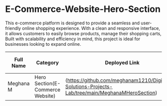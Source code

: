 # E-Commerce-Website-Hero-Section
This e-commerce platform is designed to provide a seamless and user-friendly online shopping experience. With a clean and responsive interface, it allows customers to easily browse products, manage their shopping carts, Built with scalability and efficiency in mind, this project is ideal for businesses looking to expand online.

| Full Name            | Category                          | Deployed Link                                                                                    | Date       | Tech Stack Used |
| -------------------- | ----------------------------------| -------------------------------------------------------------------------------------------------|------------|-----------------|
| Meghana M            | Hero Section(E-Commerce Website)  | (https://github.com/meghanam1210/DigiGlobe-Solutions-Projects-Lab/tree/main/MeghanaMHeroSection) | 16-09-2024 | HTML, CSS, JS   |
